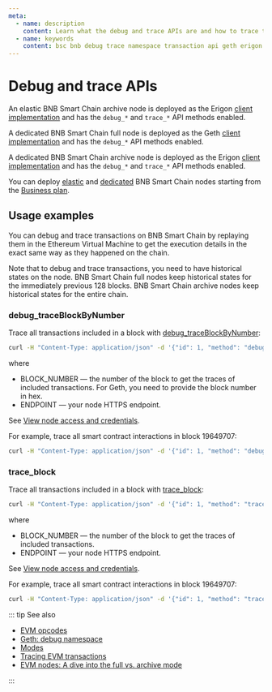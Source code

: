 ```yaml
---
meta:
  - name: description
    content: Learn what the debug and trace APIs are and how to trace transactions on BNB Smart Chain.
  - name: keywords
    content: bsc bnb debug trace namespace transaction api geth erigon
---
```


# Debug and trace APIs

An elastic BNB Smart Chain archive node is deployed as the Erigon [client implementation](/operations/ethereum/clients) and has the  `debug_*` and `trace_*` API methods enabled.

A dedicated BNB Smart Chain full node is deployed as the Geth [client implementation](/operations/ethereum/clients) and has the `debug_*` API methods enabled.

A dedicated BNB Smart Chain archive node is deployed as the Erigon [client implementation](/operations/ethereum/clients) and has the  `debug_*` and `trace_*` API methods enabled.

You can deploy [elastic](/glossary/elastic-node) and [dedicated](/glossary/dedicated-node) BNB Smart Chain nodes starting from the <a href="https://chainstack.com/pricing/" target="_blank">Business plan</a>.

## Usage examples

You can debug and trace transactions on BNB Smart Chain by replaying them in the Ethereum Virtual Machine to get the execution details in the exact same way as they happened on the chain.

Note that to debug and trace transactions, you need to have historical states on the node. BNB Smart Chain full nodes keep historical states for the immediately previous 128 blocks. BNB Smart Chain archive nodes keep historical states for the entire chain.

### debug_traceBlockByNumber

Trace all transactions included in a block with [debug_traceBlockByNumber](https://geth.ethereum.org/docs/rpc/ns-debug#debug_traceblockbynumber):

``` sh
curl -H "Content-Type: application/json" -d '{"id": 1, "method": "debug_traceBlockByNumber", "params": ["BLOCK_NUMBER", {"tracer": "callTracer"}]}' ENDPOINT
```

where

* BLOCK_NUMBER — the number of the block to get the traces of included transactions. For Geth, you need to provide the block number in hex.
* ENDPOINT — your node HTTPS endpoint.

See [View node access and credentials](/platform/view-node-access-and-credentials).

For example, trace all smart contract interactions in block 19649707:

``` sh
curl -H "Content-Type: application/json" -d '{"id": 1, "method": "debug_traceBlockByNumber", "params": ["19649707", {"tracer": "callTracer"}]}' https://nd-123-456-789.p2pify.com/3c6e0b8a9c15224a8228b9a98ca1531d
```

### trace_block

Trace all transactions included in a block with [trace_block](https://openethereum.github.io/JSONRPC-trace-module#trace_block):

``` sh
curl -H "Content-Type: application/json" -d '{"id": 1, "method": "trace_block", "params": ["BLOCK_NUMBER"]}' ENDPOINT
```

where

* BLOCK_NUMBER — the number of the block to get the traces of included transactions.
* ENDPOINT — your node HTTPS endpoint.

See [View node access and credentials](/platform/view-node-access-and-credentials).

For example, trace all smart contract interactions in block 19649707:

``` sh
curl -H "Content-Type: application/json" -d '{"id": 1, "method": "trace_transaction", "params": ["0xb6e4eaeb09731a948a305c2dafdbb41093fb8f9a3625bfa5bd4ca66f654ba695"]}' https://nd-123-456-789.p2pify.com/3c6e0b8a9c15224a8228b9a98ca1531d
```

::: tip See also

* [EVM opcodes](https://ethereum.org/en/developers/docs/evm/opcodes)
* [Geth: debug namespace](https://geth.ethereum.org/docs/rpc/ns-debug)
* [Modes](/operations/bsc/modes)
* <a href="https://support.chainstack.com/hc/en-us/articles/900003400806-Tracing-EVM-transactions" target="_blank">Tracing EVM transactions</a>
* <a href="https://chainstack.com/evm-nodes-a-dive-into-the-full-vs-archive-mode/" target="_blank">EVM nodes: A dive into the full vs. archive mode </a>

:::
